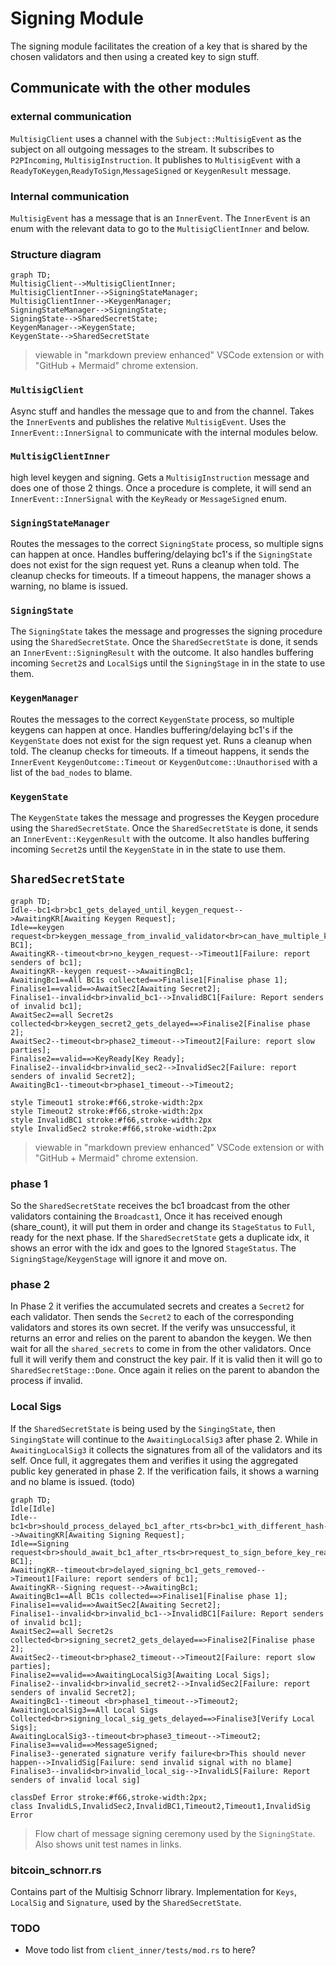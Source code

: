 # Signing Module

The signing module facilitates the creation of a key that is shared by the chosen validators and then using a created key to sign stuff.

## Communicate with the other modules

### external communication

`MultisigClient` uses a channel with the `Subject::MultisigEvent` as the subject on all outgoing messages to the stream.
It subscribes to `P2PIncoming`, `MultisigInstruction`.
It publishes to `MultisigEvent` with a `ReadyToKeygen`,`ReadyToSign`,`MessageSigned` or `KeygenResult` message.

### Internal communication

`MultisigEvent` has a message that is an `InnerEvent`.
The `InnerEvent` is an enum with the relevant data to go to the `MultisigClientInner` and below.

### Structure diagram

```mermaid
graph TD;
MultisigClient-->MultisigClientInner;
MultisigClientInner-->SigningStateManager;
MultisigClientInner-->KeygenManager;
SigningStateManager-->SigningState;
SigningState-->SharedSecretState;
KeygenManager-->KeygenState;
KeygenState-->SharedSecretState
```

>viewable in "markdown preview enhanced" VSCode extension or with "GitHub + Mermaid" chrome extension.

### `MultisigClient`

Async stuff and handles the message que to and from the channel.
Takes the `InnerEvent`s and publishes the relative `MultisigEvent`.
Uses the `InnerEvent::InnerSignal` to communicate with the internal modules below.

### `MultisigClientInner`

high level keygen and signing. Gets a `MultisigInstruction` message and does one of those 2 things.
Once a procedure is complete, it will send an `InnerEvent::InnerSignal` with the `KeyReady` or `MessageSigned` enum.

### `SigningStateManager`

Routes the messages to the correct `SigningState` process, so multiple signs can happen at once. 
Handles buffering/delaying bc1's if the `SigningState` does not exist for the sign request yet.
Runs a cleanup when told. The cleanup checks for timeouts.
If a timeout happens, the manager shows a warning, no blame is issued.

### `SigningState`

The `SigningState` takes the message and progresses the signing procedure using the `SharedSecretState`.
Once the `SharedSecretState` is done, it sends an `InnerEvent::SigningResult` with the outcome.
It also handles buffering incoming `Secret2`s and `LocalSig`s until the `SigningStage` in in the state to use them.

### `KeygenManager`

Routes the messages to the correct `KeygenState` process, so multiple keygens can happen at once.
Handles buffering/delaying bc1's if the `KeygenState` does not exist for the sign request yet.
Runs a cleanup when told. The cleanup checks for timeouts.
If a timeout happens, it sends the `InnerEvent` `KeygenOutcome::Timeout` or `KeygenOutcome::Unauthorised` with a list of the `bad_nodes` to blame.

### `KeygenState`

The `KeygenState` takes the message and progresses the Keygen procedure using the `SharedSecretState`.
Once the `SharedSecretState` is done, it sends an `InnerEvent::KeygenResult` with the outcome.
It also handles buffering incoming `Secret2`s until the `KeygenState` in in the state to use them.

## `SharedSecretState`

```mermaid
graph TD;
Idle--bc1<br>bc1_gets_delayed_until_keygen_request-->AwaitingKR[Awaiting Keygen Request];
Idle==keygen request<br>keygen_message_from_invalid_validator<br>can_have_multiple_keys<br>cannot_create_key_for_known_id==>AwaitingBc1[Awaiting BC1];
AwaitingKR--timeout<br>no_keygen_request-->Timeout1[Failure: report senders of bc1];
AwaitingKR--keygen request-->AwaitingBc1;
AwaitingBc1==All BC1s collected==>Finalise1[Finalise phase 1];
Finalise1==valid==>AwaitSec2[Awaiting Secret2];
Finalise1--invalid<br>invalid_bc1-->InvalidBC1[Failure: Report senders of invalid bc1];
AwaitSec2==all Secret2s collected<br>keygen_secret2_gets_delayed==>Finalise2[Finalise phase 2];
AwaitSec2--timeout<br>phase2_timeout-->Timeout2[Failure: report slow parties];
Finalise2==valid==>KeyReady[Key Ready];
Finalise2--invalid<br>invalid_sec2-->InvalidSec2[Failure: report senders of invalid Secret2];
AwaitingBc1--timeout<br>phase1_timeout-->Timeout2;

style Timeout1 stroke:#f66,stroke-width:2px
style Timeout2 stroke:#f66,stroke-width:2px
style InvalidBC1 stroke:#f66,stroke-width:2px
style InvalidSec2 stroke:#f66,stroke-width:2px
```

>viewable in "markdown preview enhanced" VSCode extension or with "GitHub + Mermaid" chrome extension.

### phase 1

So the `SharedSecretState` receives the bc1 broadcast from the other validators containing the `Broadcast1`,
Once it has received enough (share_count), it will put them in order and change its `StageStatus` to `Full`, ready for the next phase.
If the `SharedSecretState` gets a duplicate idx, it shows an error with the idx and goes to the Ignored `StageStatus`. The `SigningStage`/`KeygenStage` will ignore it and move on.

### phase 2

In Phase 2 it verifies the accumulated secrets and creates a `Secret2` for each validator.
Then sends the `Secret2` to each of the corresponding validators and stores its own secret.
If the verify was unsuccessful, it returns an error and relies on the parent to abandon the keygen.
We then wait for all the `shared_secrets` to come in from the other validators. Once full it will verify them and construct the key pair.
If it is valid then it will go to `SharedSecretStage::Done`.
Once again it relies on the parent to abandon the process if invalid.

### Local Sigs

If the `SharedSecretState` is being used by the `SingingState`, then `SingingState` will continue to the `AwaitingLocalSig3` after phase 2.
While in `AwaitingLocalSig3`  it collects the signatures from all of the validators and its self.
Once full, it aggregates them and verifies it using the aggregated public key generated in phase 2.
If the verification fails, it shows a warning and no blame is issued. (todo)

```mermaid
graph TD;
Idle[Idle]
Idle--bc1<br>should_process_delayed_bc1_after_rts<br>bc1_with_different_hash-->AwaitingKR[Awaiting Signing Request];
Idle==Signing request<br>should_await_bc1_after_rts<br>request_to_sign_before_key_ready<br>unknown_signer_ids_gracefully_handled<br>cannot_create_duplicate_sign_request<br>sign_request_from_invalid_validator==>AwaitingBc1[Awaiting BC1];
AwaitingKR--timeout<br>delayed_signing_bc1_gets_removed-->Timeout1[Failure: report senders of bc1];
AwaitingKR--Signing request-->AwaitingBc1;
AwaitingBc1==All BC1s collected==>Finalise1[Finalise phase 1];
Finalise1==valid==>AwaitSec2[Awaiting Secret2];
Finalise1--invalid<br>invalid_bc1-->InvalidBC1[Failure: Report senders of invalid bc1];
AwaitSec2==all Secret2s collected<br>signing_secret2_gets_delayed==>Finalise2[Finalise phase 2];
AwaitSec2--timeout<br>phase2_timeout-->Timeout2[Failure: report slow parties];
Finalise2==valid==>AwaitingLocalSig3[Awaiting Local Sigs];
Finalise2--invalid<br>invalid_secret2-->InvalidSec2[Failure: report senders of invalid Secret2];
AwaitingBc1--timeout <br>phase1_timeout-->Timeout2;
AwaitingLocalSig3==All Local Sigs Collected<br>signing_local_sig_gets_delayed==>Finalise3[Verify Local Sigs];
AwaitingLocalSig3--timeout<br>phase3_timeout-->Timeout2;
Finalise3==valid==>MessageSigned;
Finalise3--generated signature verify failure<br>This should never happen-->InvalidSig[Failure: send invalid signal with no blame]
Finalise3--invalid<br>invalid_local_sig-->InvalidLS[Failure: Report senders of invalid local sig]

classDef Error stroke:#f66,stroke-width:2px;
class InvalidLS,InvalidSec2,InvalidBC1,Timeout2,Timeout1,InvalidSig Error
```

>Flow chart of message signing ceremony used by the `SigningState`. Also shows unit test names in links.

### bitcoin_schnorr.rs

Contains part of the Multisig Schnorr library. Implementation for `Keys`, `LocalSig` and `Signature`, used by the `SharedSecretState`.

### TODO

- Move todo list from `client_inner/tests/mod.rs` to here?
